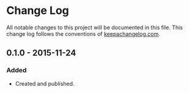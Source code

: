 # Change Log

All notable changes to this project will be documented in this file.
This change log follows the conventions of
[keepachangelog.com](http://keepachangelog.com/).

## 0.1.0 - 2015-11-24
### Added
- Created and published.


